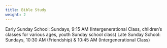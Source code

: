 ```yaml
---
title: Bible Study
weight: 2
---
```


Early Sunday School: Sundays, 9:15 AM (Intergenerational Class, children’s classes for various ages, youth Sunday school class)
Late Sunday School: Sundays, 10:30 AM (Friendship) & 10:45 AM (Intergenerational Class)